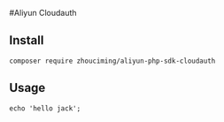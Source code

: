 #Aliyun Cloudauth

## Install

```
composer require zhouciming/aliyun-php-sdk-cloudauth
```

## Usage
```
echo 'hello jack';
```
